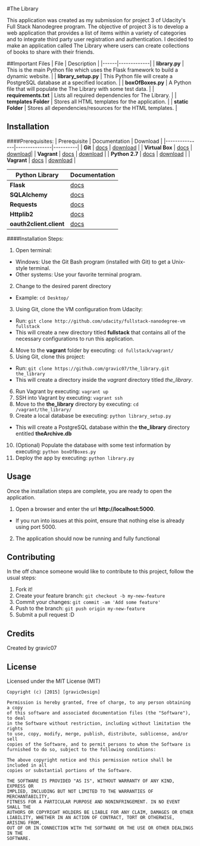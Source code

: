 #The Library


This application was created as my submission for project 3 of Udacity's
Full Stack Nanodegree program.  The objective of project 3 is to develop a
web application that provides a list of items within a variety of categories
 and to integrate third party user registration and authentication.  I
 decided to make an application called The Library where users can create
 collections of books to share with their friends.


##Important Files
| File | Description |
|------|-------------|
| **library.py** | This is the main Python file which uses the Flask framework to build a dynamic website. |
| **library_setup.py** | This Python file will create a PostgreSQL database at a specified location. |
| **boxOfBoxes.py** | A Python file that will populate the The Library with some test data. |
| **requirements.txt** | Lists all required dependencies for The Library. |
| **templates Folder** | Stores all HTML templates for the application. |
| **static Folder** | Stores all dependencies/resources for the HTML templates. |



## Installation
####Prerequisites:
| Prerequisite | Documentation | Download |
|---------------|---------------|----------|
| **Git** | [docs](https://git-scm.com/doc) | [download](http://git-scm.com/downloads) |
| **Virtual Box** | [docs](https://www.virtualbox.org/wiki/Documentation) | [download](https://www.virtualbox.org/wiki/Downloads)|
| **Vagrant** | [docs](https://docs.vagrantup.com/v2/) | [download](https://www.vagrantup.com/downloads)       |
| **Python 2.7** | [docs](https://docs.python.org/2.7/) | [download](https://www.python.org/downloads/) |
| **Vagrant** | [docs](https://docs.vagrantup.com/v2/) | [download](https://www.vagrantup.com/downloads) |

| Python Library | Documentation |
|----------------|---------------|
| **Flask** | [docs](http://flask.pocoo.org/docs/0.10/) |
| **SQLAlchemy** | [docs](http://docs.sqlalchemy.org/en/rel_1_0/) |
| **Requests** | [docs](http://docs.python-requests.org/en/latest/) |
| **Httplib2** | [docs](https://github.com/jcgregorio/httplib2) |
| **oauth2client.client** | [docs](https://developers.google.com/api-client-library/python/guide/aaa_oauth) |


####Installation Steps:
1. Open terminal:
  - Windows: Use the Git Bash program (installed with Git) to get a Unix-style terminal.
  - Other systems: Use your favorite terminal program.
2. Change to the desired parent directory
  - Example: `cd Desktop/`
3. Using Git, clone the VM configuration from Udacity:
  - Run: `git clone http://github.com/udacity/fullstack-nanodegree-vm fullstack`
  - This will create a new directory titled **fullstack** that contains all of the necessary configurations to run this application.
4. Move to the **vagrant** folder by executing: `cd fullstack/vagrant/`
5. Using Git, clone this project:
  - Run: `git clone https://github.com/gravic07/the_library.git the_library`
  - This will create a directory inside the *vagrant* directory titled *the_library*.
6. Run Vagrant by executing: `vagrant up`
7. SSH into Vagrant by executing: `vagrant ssh`
8. Move to the **the_library** directory by executing: `cd /vagrant/the_library/`
9. Create a local database be executing: `python library_setup.py`
  - This will create a PostgreSQL database within the **the_library** directory entitled **theArchive.db**
10. (Optional) Populate the database with some test information by executing: `python boxOfBoxes.py`
11. Deploy the app by executing: `python library.py`


## Usage
Once the installation steps are complete, you are ready to open the application.

1. Open a browser and enter the url **http://localhost:5000**.
  - If you run into issues at this point, ensure that nothing else is already using port 5000.
2. The application should now be running and fully functional


## Contributing
In the off chance someone would like to contribute to this project, follow the usual steps:

1. Fork it!
2. Create your feature branch: `git checkout -b my-new-feature`
3. Commit your changes: `git commit -am 'Add some feature'`
4. Push to the branch: `git push origin my-new-feature`
5. Submit a pull request :D


## Credits
Created by gravic07


## License
Licensed under the MIT License (MIT)
```
Copyright (c) [2015] [gravicDesign]

Permission is hereby granted, free of charge, to any person obtaining a copy
of this software and associated documentation files (the "Software"), to deal
in the Software without restriction, including without limitation the rights
to use, copy, modify, merge, publish, distribute, sublicense, and/or sell
copies of the Software, and to permit persons to whom the Software is
furnished to do so, subject to the following conditions:

The above copyright notice and this permission notice shall be included in all
copies or substantial portions of the Software.

THE SOFTWARE IS PROVIDED "AS IS", WITHOUT WARRANTY OF ANY KIND, EXPRESS OR
IMPLIED, INCLUDING BUT NOT LIMITED TO THE WARRANTIES OF MERCHANTABILITY,
FITNESS FOR A PARTICULAR PURPOSE AND NONINFRINGEMENT. IN NO EVENT SHALL THE
AUTHORS OR COPYRIGHT HOLDERS BE LIABLE FOR ANY CLAIM, DAMAGES OR OTHER
LIABILITY, WHETHER IN AN ACTION OF CONTRACT, TORT OR OTHERWISE, ARISING FROM,
OUT OF OR IN CONNECTION WITH THE SOFTWARE OR THE USE OR OTHER DEALINGS IN THE
SOFTWARE.
```
